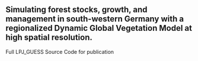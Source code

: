 ## Simulating forest stocks, growth, and management in south-western Germany with a regionalized Dynamic Global Vegetation Model at high spatial resolution.
Full LPJ_GUESS Source Code for publication
